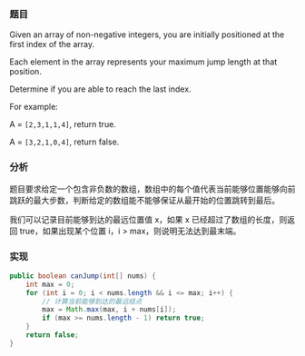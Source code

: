 ### 题目

Given an array of non-negative integers, you are initially positioned at the first index of the array.

Each element in the array represents your maximum jump length at that position.

Determine if you are able to reach the last index.

For example:

A = `[2,3,1,1,4]`, return true.

A = `[3,2,1,0,4]`, return false.

### 分析

题目要求给定一个包含非负数的数组，数组中的每个值代表当前能够位置能够向前跳跃的最大步数，判断给定的数组能不能够保证从最开始的位置跳转到最后。

我们可以记录目前能够到达的最远位置值 x，如果 x 已经超过了数组的长度，则返回 true，如果出现某个位置 i，i > max，则说明无法达到最末端。

### 实现

```java
public boolean canJump(int[] nums) {
    int max = 0;
    for (int i = 0; i < nums.length && i <= max; i++) {
        // 计算当前能够到达的最远结点
        max = Math.max(max, i + nums[i]);
        if (max >= nums.length - 1) return true;
    }
    return false;
}
```